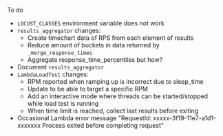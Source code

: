 To do

- `LOCUST_CLASSES` environment variable does not work
- `results_aggregator` changes:
  - Create timechart data of RPS from each element of results
  - Reduce amount of buckets in data returned by `_merge_response_times`
  - Aggregate response_time_percentiles but how?
- Document `results_aggregator`
- `LambdaLoadTest` changes:
  - RPM reported when ramping up is incorrect due to sleep_time
  - Update to be able to target a specific RPM
  - Add an interactive mode where threads can be started/stopped while load test is running
  - When time limit is reached, collect last results before exiting
- Occasional Lambda error message "RequestId: xxxxx-3f19-11e7-a1d1-xxxxxxx Process exited before completing request"

